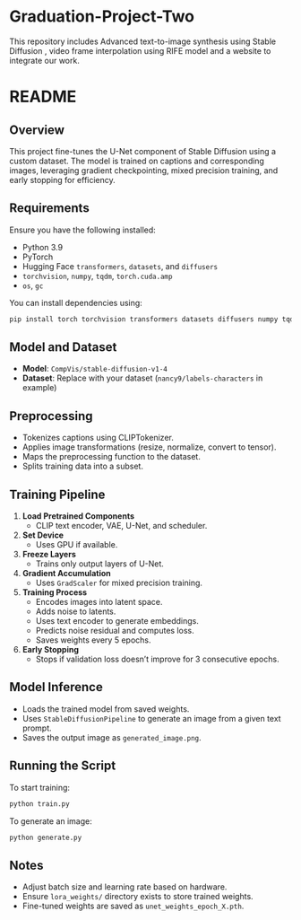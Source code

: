 # Graduation-Project-Two
This repository includes Advanced text-to-image synthesis using Stable Diffusion , video frame interpolation using RIFE model and a website to integrate our work.  
# README

## Overview
This project fine-tunes the U-Net component of Stable Diffusion using a custom dataset. The model is trained on captions and corresponding images, leveraging gradient checkpointing, mixed precision training, and early stopping for efficiency.

## Requirements
Ensure you have the following installed:
- Python 3.9
- PyTorch
- Hugging Face `transformers`, `datasets`, and `diffusers`
- `torchvision`, `numpy`, `tqdm`, `torch.cuda.amp`
- `os`, `gc`

You can install dependencies using:
```bash
pip install torch torchvision transformers datasets diffusers numpy tqdm
```

## Model and Dataset
- **Model**: `CompVis/stable-diffusion-v1-4`
- **Dataset**: Replace with your dataset (`nancy9/labels-characters` in example)

## Preprocessing
- Tokenizes captions using CLIPTokenizer.
- Applies image transformations (resize, normalize, convert to tensor).
- Maps the preprocessing function to the dataset.
- Splits training data into a subset.

## Training Pipeline
1. **Load Pretrained Components**
   - CLIP text encoder, VAE, U-Net, and scheduler.
2. **Set Device**
   - Uses GPU if available.
3. **Freeze Layers**
   - Trains only output layers of U-Net.
4. **Gradient Accumulation**
   - Uses `GradScaler` for mixed precision training.
5. **Training Process**
   - Encodes images into latent space.
   - Adds noise to latents.
   - Uses text encoder to generate embeddings.
   - Predicts noise residual and computes loss.
   - Saves weights every 5 epochs.
6. **Early Stopping**
   - Stops if validation loss doesn’t improve for 3 consecutive epochs.

## Model Inference
- Loads the trained model from saved weights.
- Uses `StableDiffusionPipeline` to generate an image from a given text prompt.
- Saves the output image as `generated_image.png`.

## Running the Script
To start training:
```bash
python train.py
```
To generate an image:
```bash
python generate.py
```

## Notes
- Adjust batch size and learning rate based on hardware.
- Ensure `lora_weights/` directory exists to store trained weights.
- Fine-tuned weights are saved as `unet_weights_epoch_X.pth`.

